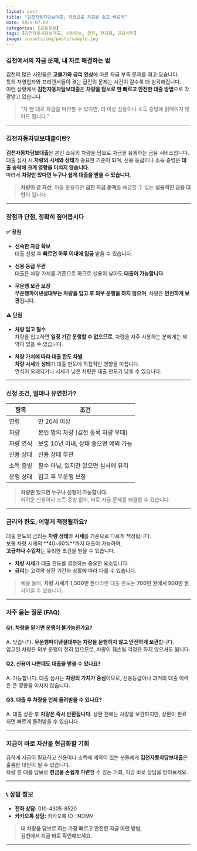```yaml
---
layout: post
title: "김천자동차담보대출, 차량으로 자금을 쉽고 빠르게"
date: 2025-07-02
categories: [금융정보]
tags: [김천자동차담보대출, 차량담보, 급전, 현금화, 금융심리]
image: /assets/img/posts/sample.jpg
---
```


### 김천에서의 자금 문제, 내 차로 해결하는 법

김천의 많은 시민들은 **고물가와 금리 인상**에 따른 자금 부족 문제를 겪고 있습니다.  
특히 자영업자와 프리랜서들이 겪는 급전의 문제는 시간이 갈수록 더 심각해집니다.  
이런 상황에서 **김천자동차담보대출**은 **차량을 담보로 한 빠르고 안전한 대출 방법**으로 각광받고 있습니다.

> “차 한 대로 자금을 마련할 수 있다면, 더 이상 신용이나 소득 증빙에 얽매이지 않아도 됩니다.”

---

### 김천자동차담보대출이란?

**김천자동차담보대출**은 본인 소유의 차량을 담보로 자금을 융통하는 금융 서비스입니다.  
대출 심사 시 **차량의 시세와 상태**가 중요한 기준이 되며, 신용 등급이나 소득 증빙은 **대출 승락에 크게 영향을 미치지 않습니다**.  
따라서 **차량만 있다면 누구나 쉽게 대출을 받을 수 있습니다.**

> **차량이 곧 자산**, 이를 활용하면 **급한 자금 문제**를 해결할 수 있는 **실용적인 금융 대안**이 됩니다.

---

### 장점과 단점, 정확히 짚어봅시다

#### ✅ 장점

- **신속한 자금 확보**  
  대출 신청 후 **빠르면 하루 이내에 입금** 받을 수 있습니다.

- **신용 등급 무관**  
  대출은 차량 가치를 기준으로 하므로 신용이 낮아도 **대출이 가능합니다**.

- **무운행 보관 보장**  
  **무운행파이낸셜대부는 차량을 입고 후 외부 운행을 하지 않으며**, 차량은 **안전하게 보관**됩니다.

#### ⚠️ 단점

- **차량 입고 필수**  
  차량을 입고하면 **일정 기간 운행할 수 없으므로**, 차량을 자주 사용하는 분에게는 제약이 있을 수 있습니다.

- **차량 가치에 따라 대출 한도 차별**  
  **차량 시세**와 **상태**가 대출 한도에 직접적인 영향을 미칩니다.  
  연식이 오래되거나 시세가 낮은 차량은 대출 한도가 낮을 수 있습니다.

---

### 신청 조건, 얼마나 유연한가?

| 항목       | 조건 |
|------------|------|
| 연령       | 만 20세 이상 |
| 차량       | 본인 명의 차량 (김천 등록 차량 우대) |
| 차량 연식  | 보통 10년 이내, 상태 좋으면 예외 가능 |
| 신용 상태  | 신용 상태 무관 |
| 소득 증빙  | 필수 아님, 있지만 있으면 심사에 유리 |
| 운행 상태  | 입고 후 무운행 보장 |

> **차량만 있으면 누구나 신청이 가능합니다.**  
> 어려운 신용이나 소득 증빙 없이, 바로 자금 문제를 해결할 수 있습니다.

---

### 금리와 한도, 어떻게 책정될까요?

대출 한도와 금리는 **차량 상태**와 **시세**를 기준으로 다르게 책정됩니다.  
보통 차량 시세의 **40~60%**까지 대출이 가능하며,  
**고급차나 수입차**는 유리한 조건을 받을 수 있습니다.

- **차량 시세**가 대출 한도를 결정하는 중요한 요소입니다.  
- **금리**는 고객의 상환 기간과 상황에 따라 다를 수 있습니다.

> 예를 들어, **차량 시세가 1,500만 원**이라면 대출 한도는 **700만 원에서 900만 원** 사이일 수 있습니다.

---

### 자주 묻는 질문 (FAQ)

#### Q1. 차량을 맡기면 운행이 불가능한가요?

A. 맞습니다. **무운행파이낸셜대부는 차량을 운행하지 않고 안전하게 보관**합니다.  
입고된 차량은 외부 운행이 전혀 없으므로, 차량이 훼손될 걱정은 하지 않으셔도 됩니다.

#### Q2. 신용이 나쁜데도 대출을 받을 수 있나요?

A. 가능합니다. 대출 심사는 **차량의 가치가 중심**이므로, 신용등급이나 과거의 대출 이력은 큰 영향을 미치지 않습니다.

#### Q3. 대출 후 차량을 언제 돌려받을 수 있나요?

A. 대출 상환 후 **차량은 즉시 반환됩니다**. 상환 전에는 차량을 보관하지만, 상환이 완료되면 빠르게 돌려받을 수 있습니다.

---

### 지금이 바로 자산을 현금화할 기회

급하게 자금이 필요하고 신용이나 소득에 제약이 있는 분들에게 **김천자동차담보대출**은 훌륭한 대안이 될 수 있습니다.  
차량 한 대를 담보로 **현금을 손쉽게 마련**할 수 있는 기회, 지금 바로 상담을 받아보세요.

---

### 📞 상담 정보

- **전화 상담:** 010-4305-8520  
- **카카오톡 상담:** 카카오톡 ID : NOMV

> **내 차량을 담보로 하는 가장 빠르고 안전한 자금 마련 방법,**  
> **김천에서 지금 바로 확인해보세요.**

---

